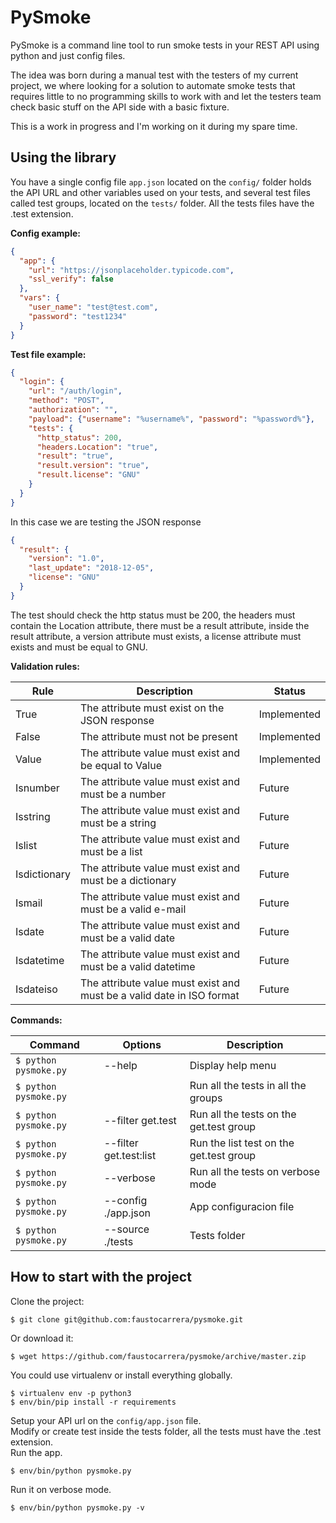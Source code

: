 PySmoke
=======

PySmoke is a command line tool to run smoke tests in your REST API using python and just config files.

The idea was born during a manual test with the testers of my current project, we where looking for a solution to automate smoke tests that requires little to no programming skills to work with and let the testers team check basic stuff on the API side with a basic fixture.

This is a work in progress and I'm working on it during my spare time.

## Using the library

You have a single config file `app.json` located on the `config/` folder holds the API URL and other variables used on your tests, and several test files called test groups, located on the `tests/` folder. All the tests files have the .test extension.

__Config example:__

```json
{
  "app": {
    "url": "https://jsonplaceholder.typicode.com",
    "ssl_verify": false
  },
  "vars": {
    "user_name": "test@test.com",
    "password": "test1234"
  }
}
```

__Test file example:__

```json
{
  "login": {
    "url": "/auth/login",
    "method": "POST",
    "authorization": "",
    "payload": {"username": "%username%", "password": "%password%"},
    "tests": {
      "http_status": 200,
      "headers.Location": "true",
      "result": "true",
      "result.version": "true",
      "result.license": "GNU"
    }
  }
}
```

In this case we are testing the JSON response

```json
{
  "result": {
    "version": "1.0",
    "last_update": "2018-12-05",
    "license": "GNU"
  }
}
```

The test should check the http status must be 200, the headers must contain the Location attribute, there must be a result attribute, inside the result attribute, a version attribute must exists, a license attribute must exists and must be equal to GNU.

__Validation rules:__

| Rule         | Description                                                           | Status      |
|--------------|-----------------------------------------------------------------------|-------------|
| True         | The attribute must exist on the JSON response                         | Implemented |
| False        | The attribute must not be present                                     | Implemented |
| Value        | The attribute value must exist and be equal to Value                  | Implemented |
| Isnumber     | The attribute value must exist and must be a number                   | Future      |
| Isstring     | The attribute value must exist and must be a string                   | Future      |
| Islist       | The attribute value must exist and must be a list                     | Future      |
| Isdictionary | The attribute value must exist and must be a dictionary               | Future      |
| Ismail       | The attribute value must exist and must be a valid e-mail             | Future      |
| Isdate       | The attribute value must exist and must be a valid date               | Future      |
| Isdatetime   | The attribute value must exist and must be a valid datetime           | Future      |
| Isdateiso    | The attribute value must exist and must be a valid date in ISO format | Future      |

__Commands:__

| Command               | Options                | Description                             |
|-----------------------|------------------------|-----------------------------------------|
| `$ python pysmoke.py` | --help                 | Display help menu                       |
| `$ python pysmoke.py` |                        | Run all the tests in all the groups     |
| `$ python pysmoke.py` | --filter get.test      | Run all the tests on the get.test group |
| `$ python pysmoke.py` | --filter get.test:list | Run the list test on the get.test group |
| `$ python pysmoke.py` | --verbose              | Run all the tests on verbose mode       |
| `$ python pysmoke.py` | --config ./app.json    | App configuracion file                  |
| `$ python pysmoke.py` | --source ./tests       | Tests folder                            |

## How to start with the project

Clone the project:

```
$ git clone git@github.com:faustocarrera/pysmoke.git
```

Or download it:

```
$ wget https://github.com/faustocarrera/pysmoke/archive/master.zip
```

You could use virtualenv or install everything globally.

```
$ virtualenv env -p python3
$ env/bin/pip install -r requirements
```

Setup your API url on the `config/app.json` file.  
Modify or create test inside the tests folder, all the tests must have the .test extension.  
Run the app.

```
$ env/bin/python pysmoke.py
```

Run it on verbose mode.  

```
$ env/bin/python pysmoke.py -v
```
